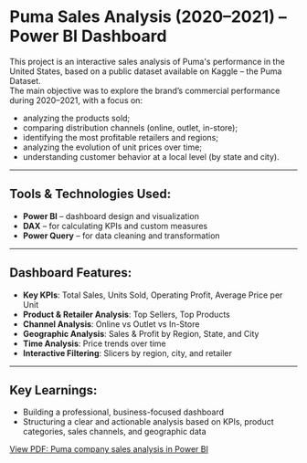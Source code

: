 # Puma Sales Analysis (2020–2021) – Power BI Dashboard

This project is an interactive sales analysis of Puma's performance in the United States, based on a public dataset available on Kaggle – the Puma Dataset.  
The main objective was to explore the brand’s commercial performance during 2020–2021, with a focus on:

- analyzing the products sold;
- comparing distribution channels (online, outlet, in-store);  
- identifying the most profitable retailers and regions;  
- analyzing the evolution of unit prices over time;  
- understanding customer behavior at a local level (by state and city).  

---

##  Tools & Technologies Used:

- **Power BI** – dashboard design and visualization  
- **DAX** – for calculating KPIs and custom measures  
- **Power Query** – for data cleaning and transformation  

---

##  Dashboard Features:

- **Key KPIs**: Total Sales, Units Sold, Operating Profit, Average Price per Unit  
- **Product & Retailer Analysis**: Top Sellers, Top Products  
- **Channel Analysis**: Online vs Outlet vs In-Store  
- **Geographic Analysis**: Sales & Profit by Region, State, and City  
- **Time Analysis**: Price trends over time  
- **Interactive Filtering**: Slicers by region, city, and retailer  

---

##  Key Learnings:

- Building a professional, business-focused dashboard  
- Structuring a clear and actionable analysis based on KPIs, product categories, sales channels, and geographic data  


[View PDF: Puma company sales analysis in Power BI](./Proiect%20de%20analiză%20a%20vânzărilor%20companiei%20Puma.pdf)
